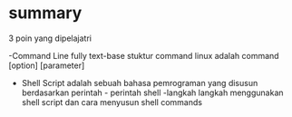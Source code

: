 # summary

3 poin yang dipelajatri

-Command Line fully text-base stuktur command linux adalah command [option] [parameter]
- Shell Script adalah sebuah bahasa pemrograman yang disusun berdasarkan perintah - perintah shell
-langkah langkah menggunakan shell script dan cara menyusun shell commands